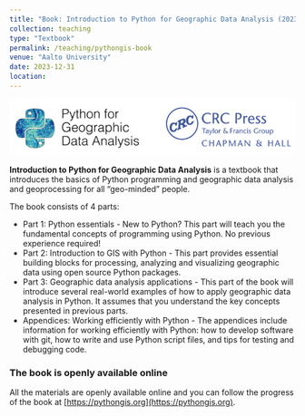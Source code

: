 ```yaml
---
title: "Book: Introduction to Python for Geographic Data Analysis (2023)"
collection: teaching
type: "Textbook"
permalink: /teaching/pythongis-book
venue: "Aalto University"
date: 2023-12-31
location: 
---
```


![PythonGIS book](PythonGIS-book-banner.png)

**Introduction to Python for Geographic Data Analysis** is a textbook that introduces the basics of Python programming and geographic data analysis and geoprocessing for all “geo-minded” people.

The book consists of 4 parts:

- Part 1: Python essentials - New to Python? This part will teach you the fundamental concepts of programming using Python. No previous experience required!
- Part 2: Introduction to GIS with Python - This part provides essential building blocks for processing, analyzing and visualizing geographic data using open source Python packages.
- Part 3: Geographic data analysis applications - This part of the book will introduce several real-world examples of how to apply geographic data analysis in Python. It assumes that you understand the key concepts presented in previous parts.
- Appendices: Working efficiently with Python - The appendices include information for working efficiently with Python: how to develop software with git, how to write and use Python script files, and tips for testing and debugging code.

### The book is openly available online

All the materials are openly available online and you can follow the progress of the book at [https://pythongis.org](https://pythongis.org).
